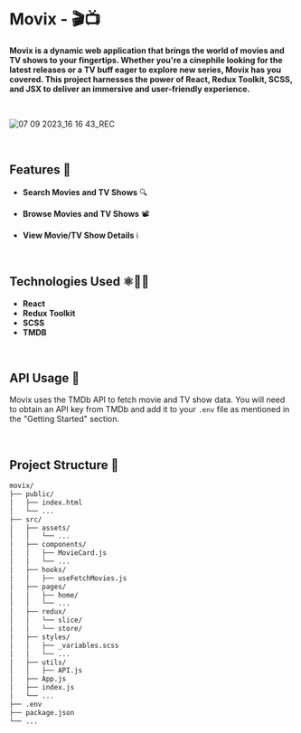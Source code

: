 # Movix - 🎬📺
**Movix is a dynamic web application that brings the world of movies and TV shows to your fingertips. Whether you're a cinephile looking for the latest releases or a TV buff eager to explore new series, Movix has you covered. This project harnesses the power of React, Redux Toolkit, SCSS, and JSX to deliver an immersive and user-friendly experience.**

<br>

![07 09 2023_16 16 43_REC](https://github.com/vivek-chhabra/Movix/assets/105328667/c99391bf-791c-40c2-85ad-42fff66f4fa3)

<br>

## Features 🚀

- **Search Movies and TV Shows** 🔍

- **Browse Movies and TV Shows** 📽️

- **View Movie/TV Show Details** ℹ️

<br>

## Technologies Used ⚛️🧰🎨

- **React**
- **Redux Toolkit**
- **SCSS**
- **TMDB**

<br>

## API Usage 🔑

Movix uses the TMDb API to fetch movie and TV show data. You will need to obtain an API key from TMDb and add it to your `.env` file as mentioned in the "Getting Started" section.

<br>

## Project Structure 📂

```bash
movix/
├── public/
│   ├── index.html
│   └── ...
├── src/
│   ├── assets/
│   │   └── ...
│   ├── components/
│   │   ├── MovieCard.js
│   │   └── ...
│   ├── hooks/
│   │   ├── useFetchMovies.js
│   ├── pages/
│   │   ├── home/
│   │   └── ...
│   ├── redux/
│   │   └── slice/
│   │   └── store/
│   ├── styles/
│   │   ├── _variables.scss
│   │   └── ...
│   ├── utils/
│   │   ├── API.js
│   ├── App.js
│   ├── index.js
│   └── ...
├── .env
├── package.json
└── ...
```
